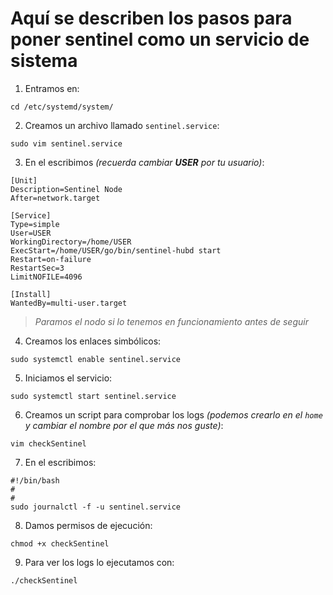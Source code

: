 # Aquí se describen los pasos para poner sentinel como un servicio de sistema

1. Entramos en:

`cd /etc/systemd/system/`

2. Creamos un archivo llamado `sentinel.service`:

`sudo vim sentinel.service` 

3. En el escribimos _(recuerda cambiar **USER** por tu usuario)_:

```
[Unit]
Description=Sentinel Node
After=network.target

[Service]
Type=simple
User=USER
WorkingDirectory=/home/USER
ExecStart=/home/USER/go/bin/sentinel-hubd start
Restart=on-failure
RestartSec=3
LimitNOFILE=4096

[Install]
WantedBy=multi-user.target
```

>_Paramos el nodo si lo tenemos en funcionamiento antes de seguir_

4. Creamos los enlaces simbólicos:

`sudo systemctl enable sentinel.service`

5. Iniciamos el servicio:

`sudo systemctl start sentinel.service` 

6. Creamos un script para comprobar los logs _(podemos crearlo en el `home` y cambiar el nombre por el que más nos guste)_:

`vim checkSentinel`

7. En el escribimos:

```
#!/bin/bash
#
#
sudo journalctl -f -u sentinel.service
```

8. Damos permisos de ejecución:

`chmod +x checkSentinel` 

9. Para ver los logs lo ejecutamos con:

`./checkSentinel`
